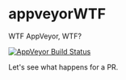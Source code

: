 # appveyorWTF
WTF AppVeyor, WTF?

[![AppVeyor Build Status](https://ci.appveyor.com/api/projects/status/github/jennybc/appveyorWTF?branch=master&svg=true)](https://ci.appveyor.com/project/jennybc/appveyorWTF)

Let's see what happens for a PR.
